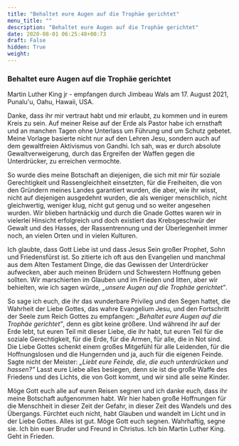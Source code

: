 ```yaml
---
title: "Behaltet eure Augen auf die Trophäe gerichtet"
menu_title: ""
description: "Behaltet eure Augen auf die Trophäe gerichtet"
date: 2020-08-01 06:25:48+00:73
draft: False
hidden: True
weight:
---
```

### Behaltet eure Augen auf die Trophäe gerichtet

Martin Luther King jr - empfangen durch Jimbeau Wals am 17. August 2021, Punalu'u, Oahu, Hawaii, USA.

Danke, dass ihr mir vertraut habt und mir erlaubt, zu kommen und in eurem Kreis zu sein. Auf meiner Reise auf der Erde als Pastor habe ich ernsthaft und an manchen Tagen ohne Unterlass um Führung und um Schutz gebetet. Meine Vorlage basierte nicht nur auf den Lehren Jesu, sondern auch auf dem gewaltfreien Aktivismus von Gandhi. Ich sah, was er durch absolute Gewaltverweigerung, durch das Ergreifen der Waffen gegen die Unterdrücker, zu erreichen vermochte.

So wurde dies meine Botschaft an diejenigen, die sich mit mir für soziale Gerechtigkeit und Rassengleichheit einsetzten, für die Freiheiten, die von den Gründern meines Landes garantiert wurden, die aber, wie ihr wisst, nicht auf diejenigen ausgedehnt wurden, die als weniger menschlich, nicht gleichwertig, weniger klug, nicht gut genug und so weiter angesehen wurden. Wir blieben hartnäckig und durch die Gnade Gottes waren wir in vielerlei Hinsicht erfolgreich und doch existiert das Krebsgeschwür der Gewalt und des Hasses, der Rassentrennung und der Überlegenheit immer noch, an vielen Orten und in vielen Kulturen.

Ich glaubte, dass Gott Liebe ist und dass Jesus Sein großer Prophet, Sohn und Friedensfürst ist. So zitierte ich oft aus den Evangelien und manchmal aus dem Alten Testament Dinge, die das Gewissen der Unterdrücker aufwecken, aber auch meinen Brüdern und Schwestern Hoffnung geben sollten. Wir marschierten im Glauben und im Frieden und litten, aber wir behielten, wie ich sagen würde, *„unsere Augen auf die Trophäe gerichtet”*.

So sage ich euch, die ihr das wunderbare Privileg und den Segen hattet, die Wahrheit der Liebe Gottes, das wahre Evangelium Jesu, und den Fortschritt der Seele zum Reich Gottes zu empfangen: *„Behaltet eure Augen auf die Trophäe gerichtet”*, denn es gibt keine größere. Und während ihr auf der Erde lebt, tut euren Teil mit dieser Liebe, die ihr habt, tut euren Teil für die soziale Gerechtigkeit, für die Erde, für die Armen, für alle, die in Not sind. Die Liebe Gottes schenkt einem großes Mitgefühl für alle Leidenden, für die Hoffnungslosen und die Hungernden und ja, auch für die eigenen Feinde. Sagte nicht der Meister: *„Liebt eure Feinde, die, die euch unterdrücken und hassen?”* Lasst eure Liebe alles besiegen, denn sie ist die große Waffe des Friedens und des Lichts, die von Gott kommt, und wir sind alle seine Kinder.

Möge Gott euch alle auf euren Reisen segnen und ich danke euch, dass ihr meine Botschaft aufgenommen habt. Wir hier haben große Hoffnungen für die Menschheit in dieser Zeit der Gefahr, in dieser Zeit des Wandels und des Übergangs. Fürchtet euch nicht, habt Glauben und wandelt im Licht und in der Liebe Gottes. Alles ist gut. Möge Gott euch segnen. Wahrhaftig, segne sie. Ich bin euer Bruder und Freund in Christus. Ich bin Martin Luther King. Geht in Frieden.
